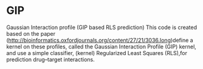 GIP
===

Gaussian Interaction profile (GIP based RLS prediction)
This code is created based on the paper (http://bioinformatics.oxfordjournals.org/content/27/21/3036.long)define a
kernel on these profiles, called the Gaussian Interaction Profile (GIP) kernel,                           
and use a simple classifier, (kernel) Regularized Least Squares (RLS),for prediction drug–target interactions.
